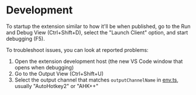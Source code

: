 # Development

To startup the extension similar to how it'll be when published, go to the Run and Debug View (Ctrl+Shift+D), select the "Launch Client" option, and start debugging (F5).

To troubleshoot issues, you can look at reported problems:

1. Open the extension development host (the new VS Code window that opens when debugging)
1. Go to the Output View (Ctrl+Shift+U)
1. Select the output channel that matches `outputChannelName` in [env.ts](../util/src/env.ts), usually "AutoHotkey2" or "AHK++"
